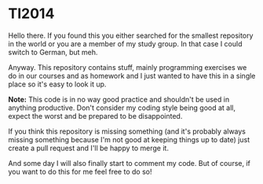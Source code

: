 # TI2014

Hello there. If you found this you either searched for the smallest
repository in the world or you are a member of my study group. In that case I
could switch to German, but meh.

Anyway. This repository contains stuff, mainly programming exercises we do in
our courses and as homework and I just wanted to have this in a single place so
it's easy to look it up.

**Note:** This code is in no way good practice and shouldn't be used in anything
productive. Don't consider my coding style being good at all, expect the worst
and be prepared to be disappointed.

If you think this repository is missing something (and it's probably always
missing something because I'm not good at keeping things up to date) just create
a pull request and I'll be happy to merge it.

And some day I will also finally start to comment my code. But of course, if you
want to do this for me feel free to do so!
